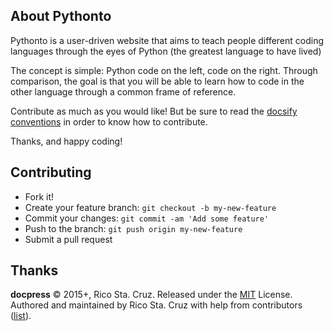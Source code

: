 ## About Pythonto
Pythonto is a user-driven website that aims to teach people different coding languages through the eyes of Python (the greatest language to have lived)

The concept is simple: Python code on the left, <insert language> code on the right. Through comparison, the goal is that you will be able to learn how to code in the other language through a common frame of reference.
  
Contribute as much as you would like! But be sure to read the [docsify conventions](https://docsify.js.org/#/) in order to know how to contribute.

Thanks, and happy coding!


## Contributing
* Fork it!
* Create your feature branch: `git checkout -b my-new-feature`
* Commit your changes: `git commit -am 'Add some feature'`
* Push to the branch: `git push origin my-new-feature`
* Submit a pull request

Thanks
------

<!--{h2:style='display:none'}-->

**docpress** © 2015+, Rico Sta. Cruz. Released under the [MIT] License.<br>
Authored and maintained by Rico Sta. Cruz with help from contributors ([list][contributors]).

<!--{p:style='display:none'}-->

<!--{blockquote:style='display:none'}-->

[MIT]: http://mit-license.org/
[contributors]: http://github.com/rstacruz/docpress/contributors

